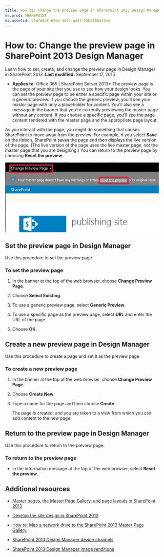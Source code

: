 ```yaml
---
title: How to: Change the preview page in SharePoint 2013 Design Manager
ms.prod: SHAREPOINT
ms.assetid: e5dfd8df-65de-44fc-aa97-23b4685d33ee
---
```



# How to: Change the preview page in SharePoint 2013 Design Manager
Learn how to set, create, and change the preview page in Design Manager in SharePoint 2013.
 **Last modified:** September 17, 2015
  
    
    

 * **Applies to:** Office 365 | SharePoint Server 2013* 
The preview page is the page of your site that you use to see how your design looks. You can set the preview page to be either a specific page within your site or a generic preview. If you choose the generic preview, you'll see your master page with only a placeholder for content. You'll also see a message in the banner that you're currently previewing the master page without any content. If you choose a specific page, you'll see the page content rendered with the master page and the appropriate page layout.
  
    
    

As you interact with the page, you might do something that causes SharePoint to move away from the preview. For example, if you select  **Save** on the ribbon, SharePoint saves the page and then displays the live version of the page. (The live version of the page uses the live master page, not the master page that you are designing.) You can return to the preview page by choosing **Reset the preview**.
  
    
    
![The Change Preview Page and Reset Preview buttons](images/design-manager-preview-UI.jpg)
  
    
    

  
    
    

  
    
    

## Set the preview page in Design Manager
<a name="set"> </a>

Use this procedure to set the preview page.
  
    
    

### To set the preview page


1. In the banner at the top of the web browser, choose  **Change Preview Page**.
    
  
2. Choose  **Select Existing**.
    
  
3. To use a generic preview page, select  **Generic Preview**.
    
  
4. To use a specific page as the preview page, select  **URL** and enter the URL of the page.
    
  
5. Choose  **OK**.
    
  

## Create a new preview page in Design Manager
<a name="new"> </a>

Use this procedure to create a page and set it as the preview page.
  
    
    

### To create a new preview page


1. In the banner at the top of the web browser, choose  **Change Preview Page**.
    
  
2. Choose  **Create New**.
    
  
3. Type a name for the page and then choose  **Create**.
    
    The page is created, and you are taken to a view from which you can add content to the new page.
    
  

## Return to the preview page in Design Manager
<a name="return"> </a>

Use this procedure to return to the preview page.
  
    
    

### To return to the preview page


- In the information message at the top of the web browser, select  **Reset the preview**.
    
  

## Additional resources
<a name="addresources"> </a>


-  [Master pages, the Master Page Gallery, and page layouts in SharePoint 2013](master-pages-the-master-page-gallery-and-page-layouts-in-sharepoint-2013.md)
    
  
-  [Develop the site design in SharePoint 2013](develop-the-site-design-in-sharepoint-2013.md)
    
  
-  [How to: Map a network drive to the SharePoint 2013 Master Page Gallery](how-to-map-a-network-drive-to-the-sharepoint-2013-master-page-gallery.md)
    
  
-  [SharePoint 2013 Design Manager device channels](sharepoint-2013-design-manager-device-channels.md)
    
  
-  [SharePoint 2013 Design Manager image renditions](sharepoint-2013-design-manager-image-renditions.md)
    
  

